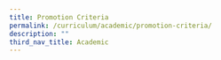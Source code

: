 ```yaml
---
title: Promotion Criteria
permalink: /curriculum/academic/promotion-criteria/
description: ""
third_nav_title: Academic
---
```

